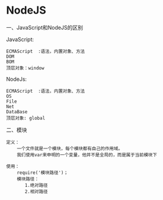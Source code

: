 # NodeJS

一、JavaScript和NodeJS的区别

JavaScript:

	ECMAScript  :语法，内置对象、方法
	DOM
	BOM
	顶层对象：window

NodeJs:

	ECMAScript  :语法，内置对象、方法
	OS
	File
	Net
	DataBase
    顶层对象: global

二、模块

    定义：
        一个文件就是一个模块，每个模块都有自己的作用域。
        我们使用var来申明的一个变量，他并不是全局的，而是属于当前模块下

    使用：
        require('模块路径')；
        模块路径：
           1.绝对路径
           2.相对路径










































